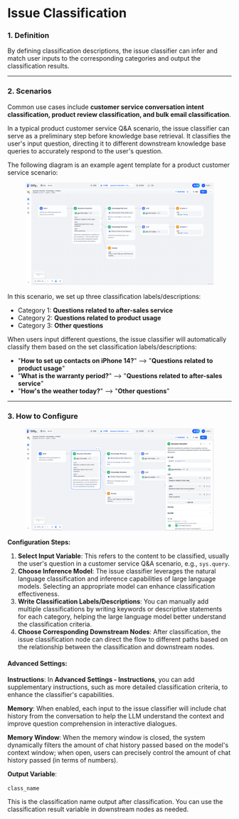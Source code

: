 # Issue Classification

### 1. Definition

By defining classification descriptions, the issue classifier can infer and match user inputs to the corresponding categories and output the classification results.

***

### 2. Scenarios

Common use cases include **customer service conversation intent classification, product review classification, and bulk email classification**.

In a typical product customer service Q&A scenario, the issue classifier can serve as a preliminary step before knowledge base retrieval. It classifies the user's input question, directing it to different downstream knowledge base queries to accurately respond to the user's question.

The following diagram is an example agent template for a product customer service scenario:

<figure><img src="/en/.gitbook/assets/guides/agent/node/question_classifier/image (2) (1) (1) (1) (1) (1) (1) (1) (1) (1).png" alt=""><figcaption></figcaption></figure>

In this scenario, we set up three classification labels/descriptions:

* Category 1: **Questions related to after-sales service**
* Category 2: **Questions related to product usage**
* Category 3: **Other questions**

When users input different questions, the issue classifier will automatically classify them based on the set classification labels/descriptions:

* "**How to set up contacts on iPhone 14?**" —> "**Questions related to product usage**"
* "**What is the warranty period?**" —> "**Questions related to after-sales service**"
* "**How's the weather today?**" —> "**Other questions**"

***

### 3. How to Configure

<figure><img src="/en/.gitbook/assets/guides/agent/node/question_classifier/image (3) (1) (1) (1) (1) (1) (1) (1) (1).png" alt=""><figcaption></figcaption></figure>

**Configuration Steps:**

1. **Select Input Variable**: This refers to the content to be classified, usually the user's question in a customer service Q&A scenario, e.g., `sys.query`.
2. **Choose Inference Model**: The issue classifier leverages the natural language classification and inference capabilities of large language models. Selecting an appropriate model can enhance classification effectiveness.
3. **Write Classification Labels/Descriptions**: You can manually add multiple classifications by writing keywords or descriptive statements for each category, helping the large language model better understand the classification criteria.
4. **Choose Corresponding Downstream Nodes**: After classification, the issue classification node can direct the flow to different paths based on the relationship between the classification and downstream nodes.

#### Advanced Settings:

**Instructions**: In **Advanced Settings - Instructions**, you can add supplementary instructions, such as more detailed classification criteria, to enhance the classifier's capabilities.

**Memory**: When enabled, each input to the issue classifier will include chat history from the conversation to help the LLM understand the context and improve question comprehension in interactive dialogues.

**Memory Window**: When the memory window is closed, the system dynamically filters the amount of chat history passed based on the model's context window; when open, users can precisely control the amount of chat history passed (in terms of numbers).

**Output Variable**:

`class_name`

This is the classification name output after classification. You can use the classification result variable in downstream nodes as needed.